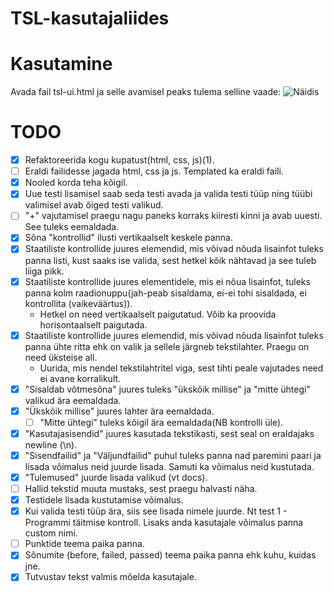 # TSL-kasutajaliides

# Kasutamine

Avada fail tsl-ui.html ja selle avamisel peaks tulema selline vaade:
![Näidis](/wui/static/näidis.png)

# TODO

- [X] Refaktoreerida kogu kupatust(html, css, js)(1).
- [ ] Eraldi failidesse jagada html, css ja js. Templated ka eraldi faili.
- [X] Nooled korda teha kõigil.
- [X] Uue testi lisamisel saab seda testi avada ja valida testi tüüp ning tüübi valimisel avab õiged testi valikud.
- [ ] "+" vajutamisel praegu nagu paneks korraks kiiresti kinni ja avab uuesti. See tuleks eemaldada.
- [X] Sõna "kontrollid" ilusti vertikaalselt keskele panna.
- [X] Staatiliste kontrollide juures elemendid, mis võivad nõuda lisainfot tuleks panna listi, kust saaks ise valida, sest hetkel kõik nähtavad ja see tuleb liiga pikk.
- [X] Staatiliste kontrollide juures elementidele, mis ei nõua lisainfot, tuleks panna kolm raadionuppu(jah-peab sisaldama, ei-ei tohi sisaldada, ei kontrollita (vaikeväärtus)).
    * Hetkel on need vertikaalselt paigutatud. Võib ka proovida horisontaalselt paigutada.
- [X] Staatiliste kontrollide juures elemendid, mis võivad nõuda lisainfot tuleks panna ühte ritta ehk on valik ja sellele järgneb tekstilahter. Praegu on need üksteise all.
    * Uurida, mis nendel tekstilahtritel viga, sest tihti peale vajutades need ei avane korralikult.
- [X] "Sisaldab võtmesõna" juures tuleks "ükskõik millise" ja "mitte ühtegi" valikud ära eemaldada.
- [X] "Ükskõik millise" juures lahter ära eemaldada.
    - [ ] "Mitte ühtegi" tuleks kõigil ära eemaldada(NB kontrolli üle).
- [X] "Kasutajasisendid" juures kasutada tekstikasti, sest seal on eraldajaks newline (\n).
- [X] "Sisendfailid" ja "Väljundfailid" puhul tuleks panna nad paremini paari ja lisada võimalus neid juurde lisada. Samuti ka võimalus neid kustutada.
- [X] "Tulemused" juurde lisada valikud (vt docs).
- [ ] Hallid tekstid muuta mustaks, sest praegu halvasti näha.
- [X] Testidele lisada kustutamise võimalus.
- [X] Kui valida testi tüüp ära, siis see lisada nimele juurde. Nt test 1 - Programmi täitmise kontroll. Lisaks anda kasutajale võimalus panna custom nimi.
- [ ] Punktide teema paika panna.
- [X] Sõnumite (before, failed, passed) teema paika panna ehk kuhu, kuidas jne.
- [X] Tutvustav tekst valmis mõelda kasutajale.
